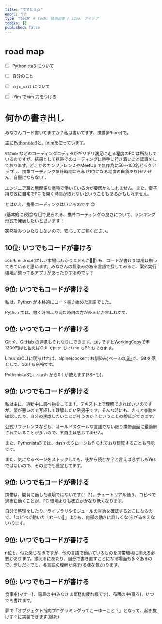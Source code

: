 ```yaml
---
title: "てすとうｐ"
emoji: "🦁"
type: "tech" # tech: 技術記事 / idea: アイデア
topics: []
published: false
---
```


# road map

- [ ] Pythonista3 について
- [ ] 自分のこと
- [ ] `objc_util` について
- [ ] iVim でVim 力をつける



# 何かの書き出し


みなさんコード書いてますか？私は書いてます、携帯(iPhone)で。


主に[Pythonista3]()と、[iVim]()を使っています。


`VSCode` などのコーディングエディタがギリギリ満足に走る程度のPC は所持しているのですが、結果として携帯でのコーディングに勝手に行き着いたと認識をしております。どこかのカンファレンスやMeetUp で無作為に50〜100名ピックアップし、携帯コーディング累計時間なら私が1位になる程度の自負あり(ぜんぜん、自慢にならない)。


エンジニア職と無関係な業種で働いているのが要因かもしれません。また、妻子持ち故に自宅でPC を開く時間が取れないということもあるかもしれません。



とはいえ、携帯コーディングはいいものです 😊


(基本的に)残念な目で見られる、携帯コーディングの良さについて、ランキング形式で発表したいと思います！



突然噛みついたりしないので、安心してご覧ください。



## 10位: いつでもコードが書ける

`iOS` も `Android`(詳しい市場はわかりませんが🙇‍♂️) も、コードが書ける環境は揃ってきていると思います。みなさんの馴染みのある言語で探してみると、案外実行環境が整ってるアプリがあったりするのでは？



## 9位: いつでもコードが書ける

私は、Python が本格的にコード書き始めた言語でした。

Python では、書く時間より読む時間の方が長ぇとか言われてて、





## 9位: いつでもコードが書ける

Git や、GitHub の連携もそれなりにできます。`iOS` ですと[WorkingCopy]()で年1200円ほど払えばGUI で`push` も `clone` もPR もできます。


Linux のCLI に明るければ、alpine(dockerでお馴染み)ベースの[iSH]()で、Git を落として、SSH も余裕です。


Pythonista3も、stash からGit が使えます(SSHも)。



## 9位: いつでもコードが書ける

私は主に、通勤中に調べ物をしてます。テキスト上で理解できればいいのですが、頭が悪いので写経して理解したい系男子です。そんな時にも、さっと挙動を確認したり、自分の達成したいことが叶うのか？ということの検証ができます。


公式リファレンスなども、オールドスクールな言語でない限り携帯画面に最適解されていることが多いので、不自由は感じてません。


また、Pythonista3 では、dash のクローンも作られており閲覧することも可能です。



また、気になるページをストックしても、後から読むか？と言えば必ずしもYes ではないので、その点でも重宝してます。



## 9位: いつでもコードが書ける


携帯は、開発に適した環境ではないです(！？)。チュートリアル通り、コピペで適当に動くことが、PC 環境よりも確立がかなり低くなります。


自分で整理をしたり、ライブラリやモジュールの挙動を確認するとこになるので、「コピペで動いた！わーい🤗」よりも、内部の動きに詳しくな(らざるをえない)ります。



## 9位: いつでもコードが書ける

n位と、似た感じなのですが、他の言語で動いているものを携帯環境に揃える必要があります。揃えるにあたり、自分で書き直すことになる場面も多々あるので、少しだけでも、各言語の理解が深ま(る様な気が)ります。



## 9位: いつでもコードが書ける

食事中(マナー)、電車の中(みなさま業務お疲れ様です)、布団の中(寝ろ)、いつでも書けます。


夢で「オブジェクト指向プログラミングってこーゆーこと？」となって、起き抜けすぐに実装できます(爆死)





